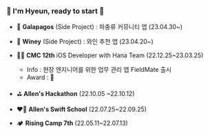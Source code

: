 ### 💫 I'm Hyeun, ready to start 
* 🦎 **Galapagos** (Side Project) : 파충류 커뮤니티 앱 (23.04.30~)
* 🍷 **Winey** (Side Project) : 와인 추천 앱 (23.04.20~)
* 👩‍💻 **CMC 12th** iOS Developer with Hana Team (22.12.25~23.03.25)
  * Info : 현장 엔지니어를 위한 업무 관리 앱 FieldMate 출시
  * Award : 🥉
* ⛳️ **Allen's Hackathon** (22.10.05 ~22.10.12)

* ❤️‍🔥 **Allen's Swift School** (22.07.25~22.09.25)


* 🏕️ **Rising Camp 7th** (22.05.11~22.07.13)
